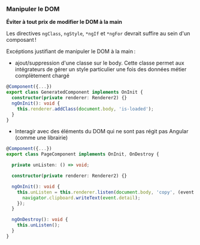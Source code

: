 ### Manipuler le DOM

**Éviter à tout prix de modifier le DOM à la main**

Les directives `ngClass`, `ngStyle`, `*ngIf` et `*ngFor`
devrait suffire au sein d'un composant !

Excéptions justifiant de manipuler le DOM à la main :

- ajout/suppression d'une classe sur le body. Cette classe permet aux intégrateurs de gérer un style particulier une fois des
  données métier complètement chargé

```typescript
@Component({...})
export class GeneratedComponent implements OnInit {
  constructor(private renderer: Renderer2) {}
  ngOnInit(): void {
    this.renderer.addClass(document.body, 'is-loaded');
  }
}
```

- Interagir avec des éléments du DOM qui ne sont pas régit pas Angular (comme une librairie)

```typescript
@Component({...})
export class PageComponent implements OnInit, OnDestroy {

  private unListen: () => void;

  constructor(private renderer: Renderer2) {}

  ngOnInit(): void {
    this.unListen = this.renderer.listen(document.body, 'copy', (event: CustomEvent) => {
      navigator.clipboard.writeText(event.detail);
    });
  }

  ngOnDestroy(): void {
    this.unListen();
  }
}
```
